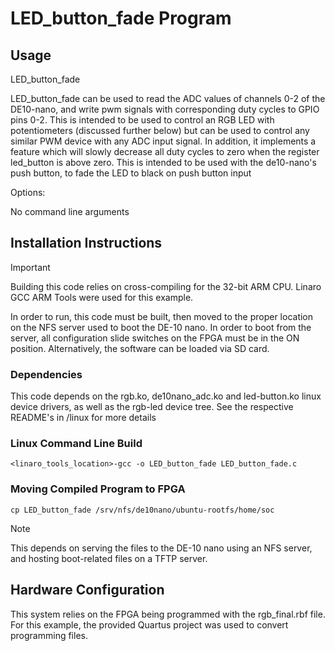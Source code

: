 # LED_button_fade Program

## Usage
LED_button_fade

LED_button_fade can be used to read the ADC values of channels 0-2 of the DE10-nano, and write pwm signals with corresponding duty cycles to GPIO pins 0-2. This is intended to be used to control an RGB LED with potentiometers (discussed further below) but can be used to control any similar PWM device with any ADC input signal. In addition, it implements a feature which will slowly decrease all duty cycles to zero when the register led_button is above zero. This is intended to be used with the de10-nano's push button, to fade the LED to black on push button input

Options:

No command line arguments

## Installation Instructions
> [!IMPORTANT]
> Building this code relies on cross-compiling for the 32-bit ARM CPU. Linaro GCC ARM Tools were used for this example.

In order to run, this code must be built, then moved to the proper location on the NFS server used to boot the DE-10 nano. In order to boot from the server, all configuration slide switches on the FPGA must be in the ON position. Alternatively, the software can be loaded via SD card.

### Dependencies
This code depends on the rgb.ko, de10nano_adc.ko and led-button.ko linux device drivers, as well as the rgb-led device tree. See the respective README's in \/linux for more details

### Linux Command Line Build
```
<linaro_tools_location>-gcc -o LED_button_fade LED_button_fade.c
```
### Moving Compiled Program to FPGA

```
cp LED_button_fade /srv/nfs/de10nano/ubuntu-rootfs/home/soc
```

>[!NOTE]
> This depends on serving the files to the DE-10 nano using an NFS server, and hosting boot-related files on a TFTP server.

## Hardware Configuration

This system relies on the FPGA being programmed with the rgb_final.rbf file. For this example, the provided Quartus project was used to convert programming files.
